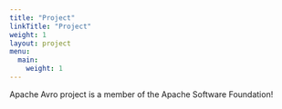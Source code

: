 ```yaml
---
title: "Project"
linkTitle: "Project"
weight: 1
layout: project
menu:
  main:
    weight: 1
---
```


Apache Avro project is a member of the Apache Software Foundation!